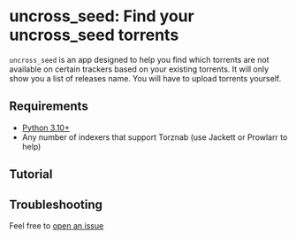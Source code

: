 # uncross_seed: Find your uncross_seed torrents

`uncross_seed` is an app designed to help you find which torrents are not available on certain trackers
based on your existing torrents. It will only show you a list of releases name. You will have to upload torrents yourself.

## Requirements

-   [Python 3.10+](https://www.python.org/downloads/)
-   Any number of indexers that support Torznab (use Jackett or Prowlarr to
    help)

## Tutorial


## Troubleshooting

Feel free to
[open an issue](https://github.com/AthAshino/uncross_seed/issues/new)